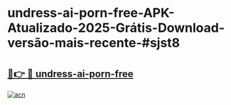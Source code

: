 # undress-ai-porn-free-APK-Atualizado-2025-Grátis-Download-versão-mais-recente-#sjst8

# <h2><a href="https://ainizakaria.my?title=undress-ai-porn-free&ref=24M">🔗👉 🔴 undress-ai-porn-free</a></h2>

[![acn](https://github.com/user-attachments/assets/0f9c940e-d8b0-45ae-aac7-cd30a18b3e1c)](https://ainizakaria.my?title=undress-ai-porn-free&ref=24M)

